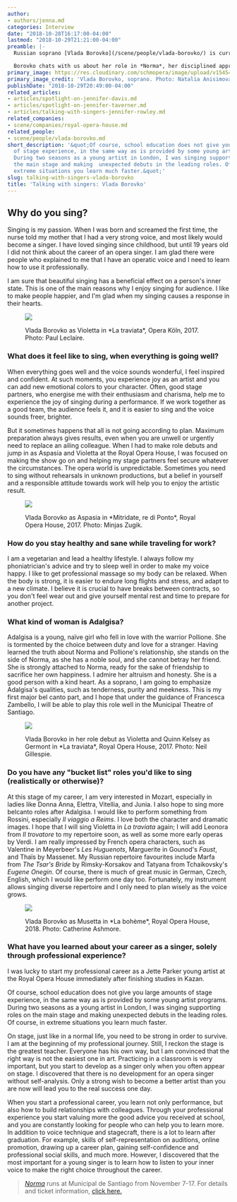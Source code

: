 ```yaml
---
author:
- authors/jenna.md
categories: Interview
date: "2018-10-28T16:17:00-04:00"
lastmod: "2018-10-29T21:21:00-04:00"
preamble: |-
  Russian soprano [Vlada Borovko](/scene/people/vlada-borovko/) is currently in Chile, preparing to sing Adalgisa in Francesca Zambello's production of [*Norma* at Municipal de Santiago](http://municipal.cl/m/437/entries/-norma). Borovko spent two seasons as a young artist with the Royal Opera House in London from 2015 to 2017, during which she stepped in last-minute for performances of Violetta in *La traviata*, and Aspasia in [*Mitridate, re di Ponto*](/in-review-mitridate-re-di-ponto-at-roh/); she also made a recent return in the 2017/18 season to Covent Garden to sing Musetta in Richard Jones' production of *La bohème*.

  Borovko chats with us about her role in *Norma*, her disciplined approach to her health, and the importance of guidance in her professional life.
primary_image: https://res.cloudinary.com/schmopera/image/upload/v1545409169/media/webhook-uploads/1540757814596/sqred11anisimovanatalia.jpg.jpg
primary_image_credit: 'Vlada Borovko, soprano. Photo: Natalia Anisimova.'
publishDate: "2018-10-29T20:49:00-04:00"
related_articles:
- articles/spotlight-on-jennifer-davis.md
- articles/spotlight-on-jennifer-taverner.md
- articles/talking-with-singers-jennifer-rowley.md
related_companies:
- scene/companies/royal-opera-house.md
related_people:
- scene/people/vlada-borovko.md
short_description: '&quot;Of course, school education does not give you large amounts
  of stage experience, in the same way as is provided by some young artist programs.
  During two seasons as a young artist in London, I was singing supporting roles on
  the main stage and making  unexpected debuts in the leading roles. Of course, in
  extreme situations you learn much faster.&quot;'
slug: talking-with-singers-vlada-borovko
title: 'Talking with singers: Vlada Borovko'
---
```


## Why do you sing?

Singing is my passion. When I was born and screamed the first time, the nurse told my mother that I had a very strong voice, and most likely would become a singer. I have loved singing since childhood, but until 19 years old I did not think about the career of an opera singer. I am glad there were people who explained to me that I have an operatic voice and I need to learn how to use it professionally. 

I am sure that beautiful singing has a beneficial effect on a person's inner state. This is one of the main reasons why I enjoy singing for audience. I like to make people happier, and I'm glad when my singing causes a response in their hearts.

<figure data-type="image">

![](https://res.cloudinary.com/schmopera/image/upload/v1545409169/media/webhook-uploads/1540757918874/ViolettaColognepaulleclaire.jpg.jpg)
<figcaption>Vlada Borovko as Violetta in *La traviata*, Opera Köln, 2017. Photo: Paul Leclaire.</figcaption>
</figure>

### What does it feel like to sing, when everything is going well?

When everything goes well and the voice sounds wonderful, I feel inspired and confident. At such moments, you experience joy as an artist and you can add new emotional colors to your character. Often, good stage partners, who energise me with their enthusiasm and charisma, help me to experience the joy of singing during a performance. If we work together as a good team, the audience feels it, and it is easier to sing and the voice sounds freer, brighter. 

But it sometimes happens that all is not going according to plan. Maximum preparation always gives results, even when you are unwell or urgently need to replace an ailing colleague. When I had to make role debuts and jump in as Aspasia and Violetta at the Royal Opera House, I was focused on making the show go on and helping my stage partners feel secure whatever the circumstances. The opera world is unpredictable. Sometimes you need to sing without rehearsals in unknown productions, but a belief in yourself and a responsible attitude towards work will help you to enjoy the artistic result.

<figure data-type="image">

![](https://res.cloudinary.com/schmopera/image/upload/v1545409169/media/webhook-uploads/1540757924897/AspasiaBorovkobyMinjasZugik.jpg.jpg)
<figcaption>Vlada Borovko as Aspasia in *Mitridate, re di Ponto*, Royal Opera House, 2017. Photo: Minjas Zugik.</figcaption>
</figure>

### How do you stay healthy and sane while traveling for work?

I am a vegetarian and lead a healthy lifestyle. I always follow my phoniatrician's advice and try to sleep well in order to make my voice happy. I like to get professional massage so my body can be relaxed. When the body is strong, it is easier to endure long flights and stress, and adapt to a new climate. I believe it is crucial to have breaks between contracts, so you don't feel wear out and give yourself mental rest and  time to prepare for another project.

### What kind of woman is Adalgisa?

Adalgisa is a young, naïve girl who fell in love with the warrior Pollione. She is tormented by the choice between duty and love for a stranger. Having learned the truth about Norma and Pollione's relationship, she stands on the side of Norma, as she has a noble soul, and she cannot betray her friend. She is strongly attached to Norma, ready for the sake of friendship to sacrifice her own happiness. I admire her altruism and honesty. She is a good person with a kind heart. As a soprano, I am going to emphasize Adalgisa's qualities, such as tenderness, purity and meekness. This is my first major bel canto part, and I hope that under the guidance of Francesca Zambello, I will be able to play this role well in the Municipal Theatre of Santiago.

<figure data-type="image">

![](https://res.cloudinary.com/schmopera/image/upload/v1545409169/media/webhook-uploads/1540757933512/Traviatarohneilgillespie.jpg.jpg)
<figcaption>Vlada Borovko in her role debut as Violetta and Quinn Kelsey as Germont in *La traviata*, Royal Opera House, 2017. Photo: Neil Gillespie.</figcaption>
</figure>

### Do you have any "bucket list" roles you'd like to sing (realistically or otherwise)?

At this stage of my career, I am very interested in Mozart, especially in ladies like Donna Anna, Elettra, Vitellia, and Junia. I  also hope to sing more belcanto roles after Adalgisa. I would like to perform something from Rossini, especially *Il viaggio a Reims*. I love both the character and dramatic images. I hope that I will sing Violetta in *La traviata* again; I will add Leonora from *Il trovatore* to my repertoire soon, as well as some more early operas by Verdi. I am really impressed by French opera characters, such as Valentine in Meyerbeer's *Les Huguenots*, Marguerite in Gounod's *Faust*, and Thaïs by Massenet. My Russian repertoire favourites include Marfa from *The Tsar's Bride* by Rimsky-Korsakov and Tatyana from Tchaikovsky's *Eugene Onegin*. Of course, there is much of great music in German, Czech, English, which I would like perform one day too. Fortunately, my instrument allows singing diverse repertoire and I only need to plan wisely as the voice grows.

<figure data-type="image">

![](https://res.cloudinary.com/schmopera/image/upload/v1545409169/media/webhook-uploads/1540758058162/457-Vlada-Borovko-as-Musetta-C-ROH.jpg.jpg)
<figcaption>Vlada Borovko as Musetta in *La bohème*, Royal Opera House, 2018. Photo: Catherine Ashmore.</figcaption>
</figure>

### What have you learned about your career as a singer, solely through professional experience?

I was lucky to start my professional career as a Jette Parker young artist at the Royal Opera House immediately after finishing studies in Kazan. 

Of course, school education does not give you large amounts of stage experience, in the same way as is provided by some young artist programs. During two seasons as a young artist in London, I was singing supporting roles on the main stage and making  unexpected debuts in the leading roles. Of course, in extreme situations you learn much faster. 

On stage, just like in a normal life, you need to be strong in order to survive. I am at the beginning of my professional journey. Still, I reckon the stage is the greatest teacher. Everyone has his own way, but I am convinced that the right way is not the easiest one in art. Practicing in a classroom is very important, but you start to develop as a singer only when you often appear on stage. I discovered that there is no development for an opera singer without self-analysis. Only a strong wish to become a better artist than you are now will lead you to the real success one day.  

When you start a professional career, you learn not only performance, but also  how to build relationships with colleagues. Through your professional experience you start valuing more the good advice you received at school, and you are constantly looking for people who can help you to learn more. In addition to voice technique and stagecraft, there is a lot to learn after graduation. For example, skills of self-representation on auditions, online promotion, drawing up a career plan,  gaining self-confidence and professional social skills, and much more. However, I discovered that the most important for a young singer is to learn how to listen to your inner voice to make the right choice throughout the career.

>[*Norma*](http://municipal.cl/m/437/entries/-norma) runs at Municipal de Santiago from November 7-17. For details and ticket information, [click here.](http://municipal.cl/m/437/entries/-norma)
